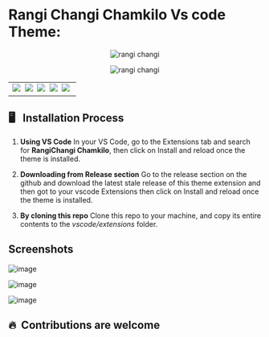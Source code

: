 # Rangi Changi Chamkilo Vs code Theme:

<p align="center">
<img src="https://user-images.githubusercontent.com/37651620/106396427-eb5e5300-642f-11eb-81ef-3a3c0b9362c0.png" alt="rangi changi" />
</p>

<p align="center">
<img src="https://user-images.githubusercontent.com/37651620/108192275-2c4aad00-713c-11eb-95fd-ddf0387d01a2.png" alt="rangi changi" />
</p>

<table align="center" width="800">
<tr>
<td colspan="4" align="center">
<img src="https://img.shields.io/visual-studio-marketplace/v/pramitmarattha.rangichangi-chamkilo" />&nbsp;
<img src="https://img.shields.io/visual-studio-marketplace/i/pramitmarattha.rangichangi-chamkilo" />&nbsp;
<img src="https://img.shields.io/visual-studio-marketplace/d/pramitmarattha.rangichangi-chamkilo" />&nbsp;
<img src="https://img.shields.io/visual-studio-marketplace/last-updated/pramitmarattha.rangichangi-chamkilo" />&nbsp;
<img src="https://img.shields.io/visual-studio-marketplace/stars/pramitmarattha.rangichangi-chamkilo" />&nbsp;
</td>
</tr>
</table>

## 🖥 &nbsp; Installation Process

1. **Using VS Code**
   In your VS Code, go to the Extensions tab and search for **RangiChangi Chamkilo**, then click on Install and reload once the theme is installed.

2. **Downloading from Release section**
   Go to the release section on the github and download the latest stale release of this theme extension and then got to your vscode Extensions then click on Install and reload once the theme is installed.

3. **By cloning this repo**
   Clone this repo to your machine, and copy its entire contents to the _vscode/extensions_ folder.

## Screenshots

![image](https://user-images.githubusercontent.com/37651620/108189998-78e0b900-7139-11eb-99d7-b63b2044adf1.png)

![image](https://user-images.githubusercontent.com/37651620/108190162-b2b1bf80-7139-11eb-952b-db4d7cc1ac2e.png)

![image](https://user-images.githubusercontent.com/37651620/108190582-408daa80-713a-11eb-8d0a-b4c674cc685e.png)

## 🔥&nbsp; Contributions are welcome
